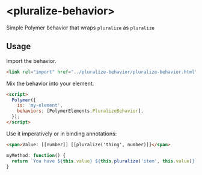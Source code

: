 # \<pluralize-behavior\>

Simple Polymer behavior that wraps `pluralize` as `pluralize`

## Usage

Import the behavior.

```html
<link rel="import" href="../pluralize-behavior/pluralize-behavior.html">
```

Mix the behavior into your element.
```html
<script>
  Polymer({
    is: 'my-element',
    behaviors: [PolymerElements.PluralizeBehavior],
  });
</script>
```

Use it imperatively or in binding annotations:

```html
<span>Value: [[number]] [[pluralize('thing', number)]]</span>
```

```js
myMethod: function() {
  return `You have ${this.value} ${this.pluralize('item', this.value)}`;
}
```

